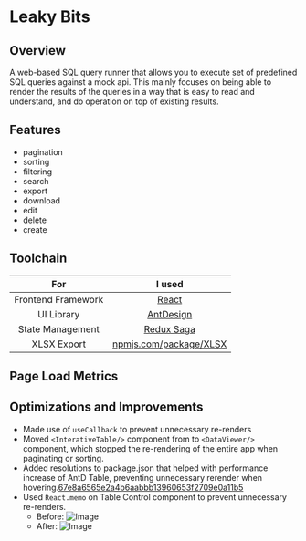 # Leaky Bits

## Overview

A web-based SQL query runner that allows you to execute set of predefined SQL queries against a mock api.
This mainly focuses on being able to render the results of the queries in a way that is easy to read and understand, and
do operation on top of existing results.

## Features

- pagination
- sorting
- filtering
- search
- export
- download
- edit
- delete
- create

## Toolchain

|        For         |                            I used                            |
|:------------------:|:------------------------------------------------------------:|
| Frontend Framework |                [React](https://reactjs.org/)                 |
|     UI Library     |               [AntDesign](https://ant.design)                |
|  State Management  |           [Redux Saga](https://redux-saga.js.org)            |
|    XLSX Export     | [npmjs.com/package/XLSX](https://www.npmjs.com/package/xlsx) |  

## Page Load Metrics

## Optimizations and Improvements

- Made use of `useCallback` to prevent unnecessary re-renders
- Moved `<InterativeTable/>` component from <App/>  to `<DataViewer/>` component, which stopped the re-rendering of the
  entire app when paginating or sorting.
- Added resolutions to package.json that helped with performance increase of AntD Table, preventing unnecessary rerender
  when
  hovering.[67e8a6565e2a4b6aabbb13960653f2709e0a11b5](https://github.com/NikhilCodes/leaky-bits/commit/67e8a6565e2a4b6aabbb13960653f2709e0a11b5)
- Used `React.memo` on Table Control component to prevent unnecessary re-renders.
  - Before: ![Image](https://i.ibb.co/nwFb3sC/Screenshot-2022-05-29-at-12-15-26-AM.png)
  - After: ![Image](https://i.ibb.co/2FqcP3D/Screenshot-2022-05-29-at-12-11-21-AM.png)
